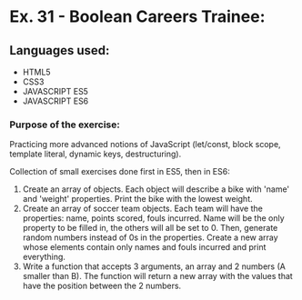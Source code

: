 # Ex. 31 - Boolean Careers Trainee:

## Languages used:

- HTML5
- CSS3
- JAVASCRIPT ES5
- JAVASCRIPT ES6

### Purpose of the exercise:

Practicing more advanced notions of JavaScript (let/const, block scope, template literal, dynamic keys, destructuring).

Collection of small exercises done first in ES5, then in ES6:

1. Create an array of objects. Each object will describe a bike with 'name' and 'weight' properties. Print the bike with the lowest weight.
2. Create an array of soccer team objects. Each team will have the properties: name, points scored, fouls incurred. Name will be the only property to be filled in, the others will all be set to 0. Then, generate random numbers instead of 0s in the properties. Create a new array whose elements contain only names and fouls incurred and print everything.
3. Write a function that accepts 3 arguments, an array and 2 numbers (A smaller than B). The function will return a new array with the values that have the position between the 2 numbers.

